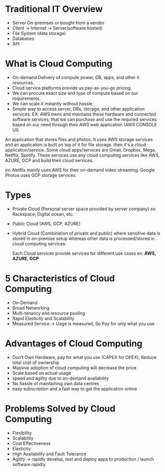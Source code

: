# Traditional IT Overview
  - Server On-premises or bought from a vendor
  - Client -> Internet -> Server(software hosted)
  - File System (data storage)
  - Databases
  - API
# What is Cloud Computing
  - On-demand Delivery of compute power, DB, apps, and other it resources.
  - Cloud service platforms provide us pay-as-you-go pricing.
  - We can procure exact size and type of compute based on our requirements.
  - We can scale it instantly without hassle.
  - Simple way to access server, DBs, storage, and other application services.
  EX: AWS owns and maintains these hardware and connected software services, that we can purchase and use the required services based on our need through their AWS web application (AWS CONSOLE UI).

  An application that stores files and photos. It uses AWS storage services and an application is built on top of it for file storage. then it's a cloud application/service.
  Some cloud apps/services are Gmail, Dropbox, Mega, Netflix, Spotify. These services use any cloud computing services like AWS, AZURE, GCP and build their cloud services.

  ex: Netflix mainly uses AWS for their on-demand video streaming.
    Google Photos uses GCP storage services

# Types
  - Private Cloud (Personal server space provided by server company) ex: Rackspace, Digital ocean, etc.
  - Public Cloud (AWS, GCP, AZURE)
  - Hybrid Cloud (Combination of private and public) where sensitive data is stored in on-premise setup whereas other data is processed/stored in cloud computing services.
  
    Each Cloud services provide services for different use cases
    ex: **AWS, AZURE, GCP**

# 5 Characteristics of Cloud Computing
  - On-Demand
  - Broad Networking
  - Multi-tenancy and resource pooling
  - Rapid Elasticity and Scalability
  - Measured Service -> Uage is measured, So Pay for only what you use
# Advantages of Cloud Computing
  - Don't Own Hardware, pay for what you use (CAPEX for OPEX), Reduce total cost of ownership
  - Massive adoption of cloud computing will decrease the price
  - Scale based on actual usage
  - speed and agility due to on-demand availability
  - No hassle of maintaining own data centres
  - easy subscription and a fast way to get the application online
# Problems Solved by Cloud Computing
  - Flexibility
  - Scalability
  - Cost Effectiveness
  - Elasticity
  - High Availability and Fault Tolerance
  - Agility -> rapidly develop, test and deploy apps to production / launch software rapidly.
